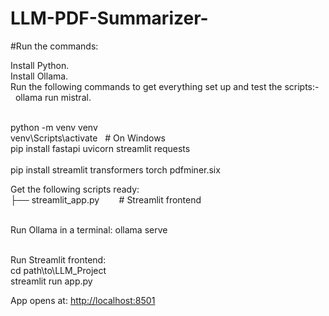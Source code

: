 # LLM-PDF-Summarizer-
#Run the commands:

Install Python.<br>
Install Ollama.<br>
Run the following commands to get everything set up and test the scripts:-<br>
&nbsp;&nbsp;ollama run mistral.<br><br>

python -m venv venv<br>
venv\Scripts\activate &nbsp;&nbsp;# On Windows<br>
pip install fastapi uvicorn streamlit requests<br><br>
pip install streamlit transformers torch pdfminer.six


Get the following scripts ready:<br>
├── streamlit_app.py &nbsp;&nbsp;&nbsp;&nbsp;&nbsp;&nbsp;&nbsp;# Streamlit frontend<br><br>

Run Ollama in a terminal: ollama serve<br><br>

Run Streamlit frontend:<br>
cd path\to\LLM_Project<br>
streamlit run app.py

App opens at: [http://localhost:8501](http://localhost:8501)


